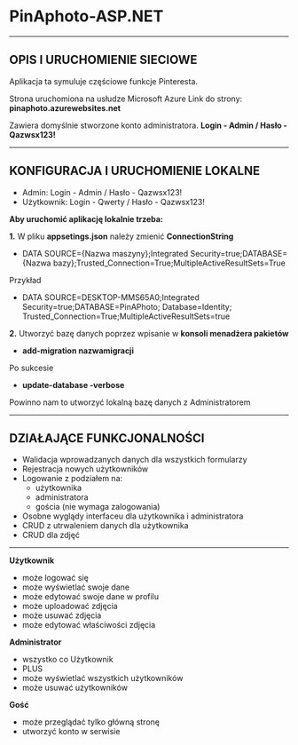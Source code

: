 # PinAphoto-ASP.NET
-----------------------
**OPIS I URUCHOMIENIE SIECIOWE**
-----------------------
Aplikacja ta symuluje częściowe funkcje Pinteresta.

Strona uruchomiona na usłudze Microsoft Azure
Link do strony: **pinaphoto.azurewebsites.net**

Zawiera domyślnie stworzone konto administratora. **Login - Admin / Hasło - Qazwsx123!** 


-----------------------
**KONFIGURACJA I URUCHOMIENIE LOKALNE**
-----------------------
- Admin: Login - Admin / Hasło - Qazwsx123!
- Użytkownik: Login - Qwerty / Hasło - Qazwsx123!

**Aby uruchomić aplikację lokalnie trzeba:**

**1.** W pliku **appsetings.json** należy zmienić **ConnectionString** 
  - DATA SOURCE={Nazwa maszyny};Integrated Security=true;DATABASE={Nazwa bazy};Trusted_Connection=True;MultipleActiveResultSets=True
  
  Przykład
  
  - DATA SOURCE=DESKTOP-MMS65A0;Integrated Security=true;DATABASE=PinAPhoto; Database=Identity; Trusted_Connection=True;MultipleActiveResultSets=true

**2.** Utworzyć bazę danych poprzez wpisanie w **konsoli menadżera pakietów** 
  - **add-migration nazwamigracji**
  
  Po sukcesie
  
  - **update-database -verbose**
  
  Powinno nam to utworzyć lokalną bazę danych z Administratorem


-----------------------
**DZIAŁAJĄCE FUNKCJONALNOŚCI**
-----------------------
- Walidacja wprowadzanych danych dla wszystkich formularzy
- Rejestracja nowych użytkowników
- Logowanie z podziałem na:
  - użytkownika
  - administratora
  - gościa (nie wymaga zalogowania)
- Osobne wyglądy interfaceu dla użytkownika i administratora
- CRUD z utrwaleniem danych dla użytkownika
- CRUD dla zdjęć
-----------------------
**Użytkownik** 
- może logować się
- może wyświetlać swoje dane
- może edytować swoje dane w profilu
- może uploadować zdjęcia
- może usuwać zdjęcia
- może edytować właściwości zdjęcia

**Administrator**
- wszystko co Użytkownik
- PLUS
- może wyświetlać wszystkich użytkowników
- może usuwać użytkowników
 
**Gość**
- może przeglądać tylko główną stronę
- utworzyć konto w serwisie

